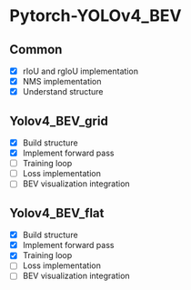 # Pytorch-YOLOv4_BEV

## Common
- [x] rIoU and rgIoU implementation
- [x] NMS implementation
- [x] Understand structure

## Yolov4_BEV_grid
- [x] Build structure
- [X] Implement forward pass
- [ ] Training loop
- [ ] Loss implementation
- [ ] BEV visualization integration

## Yolov4_BEV_flat
- [x] Build structure
- [x] Implement forward pass
- [x] Training loop
- [ ] Loss implementation
- [ ] BEV visualization integration
